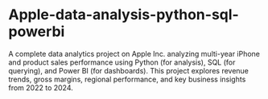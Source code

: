 # Apple-data-analysis-python-sql-powerbi
A complete data analytics project on Apple Inc. analyzing multi-year iPhone and product sales performance using Python (for analysis), SQL (for querying), and Power BI (for dashboards). This project explores revenue trends, gross margins, regional performance, and key business insights from 2022 to 2024.
